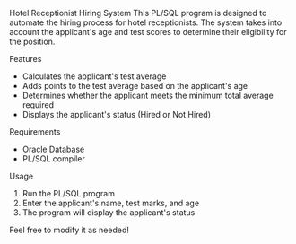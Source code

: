 Hotel Receptionist Hiring System
This PL/SQL program is designed to automate the hiring process for hotel receptionists. The system takes into account the applicant's age and test scores to determine their eligibility for the position.

Features
- Calculates the applicant's test average
- Adds points to the test average based on the applicant's age
- Determines whether the applicant meets the minimum total average required
- Displays the applicant's status (Hired or Not Hired)

Requirements
- Oracle Database
- PL/SQL compiler

Usage
1. Run the PL/SQL program
2. Enter the applicant's name, test marks, and age
3. The program will display the applicant's status

Feel free to modify it as needed!
